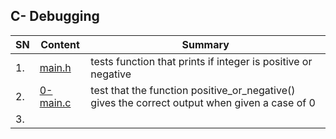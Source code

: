 ## C- Debugging
| SN | Content | Summary |
| ------ | ------ | ------ |
|1. |[main.h](main.h) |tests function that prints if integer is positive or negative |
|2. | [0-main.c](0-main.c)|test that the function positive_or_negative() gives the correct output when given a case of 0|
|3. |

